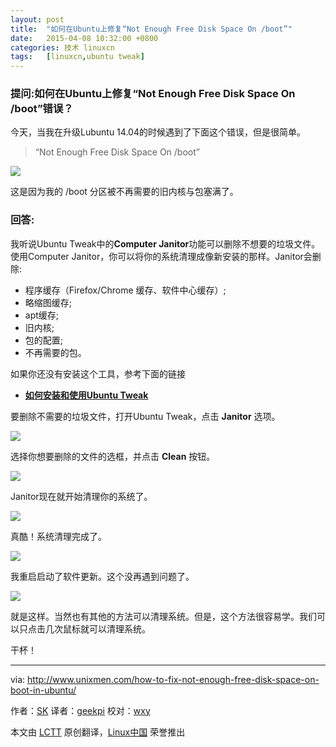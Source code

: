 ```yaml
---
layout: post
title:	"如何在Ubuntu上修复“Not Enough Free Disk Space On /boot”"
date:	2015-04-08 10:32:00 +0800 
categories:	技术 linuxcn 
tags:	[linuxcn,ubuntu tweak]
---
```



### 提问:如何在Ubuntu上修复“Not Enough Free Disk Space On /boot”错误？


今天，当我在升级Lubuntu 14.04的时候遇到了下面这个错误，但是很简单。



> 
> “Not Enough Free Disk Space On /boot”
> 
> 
> 


![](/Asserts/Images//attachment/album/201504/07/223403nw4q215kx8l2mqx7.png)


这是因为我的 /boot 分区被不再需要的旧内核与包塞满了。


### 回答:


我听说Ubuntu Tweak中的**Computer Janitor**功能可以删除不想要的垃圾文件。使用Computer Janitor，你可以将你的系统清理成像新安装的那样。Janitor会删除:


* 程序缓存（Firefox/Chrome 缓存、软件中心缓存）;
* 略缩图缓存;
* apt缓存;
* 旧内核;
* 包的配置;
* 不再需要的包。


如果你还没有安装这个工具，参考下面的链接


* **[如何安装和使用Ubuntu Tweak](http://linux.cn/article-3335-1.html)**


要删除不需要的垃圾文件，打开Ubuntu Tweak，点击 **Janitor** 选项。


![](/Asserts/Images//attachment/album/201504/07/223406r5cvkiazrirgp9gj.png)


选择你想要删除的文件的选框，并点击 **Clean** 按钮。


![](/Asserts/Images//attachment/album/201504/07/223409mglg01h0gh8dlgq4.png)


Janitor现在就开始清理你的系统了。


![](/Asserts/Images//attachment/album/201504/07/223412i2e2u07gpn3n22vf.png)


真酷！系统清理完成了。


![](/Asserts/Images//attachment/album/201504/07/223413dett0l608kl0gztc.png)


我重启启动了软件更新。这个没再遇到问题了。


![](/Asserts/Images//attachment/album/201504/07/223414oot7mbb7bsyv9vr7.png)


就是这样。当然也有其他的方法可以清理系统。但是，这个方法很容易学。我们可以只点击几次鼠标就可以清理系统。


干杯！




---


via: <http://www.unixmen.com/how-to-fix-not-enough-free-disk-space-on-boot-in-ubuntu/>


作者：[SK](https://www.unixmen.com/author/sk/) 译者：[geekpi](https://github.com/geekpi) 校对：[wxy](https://github.com/wxy)


本文由 [LCTT](https://github.com/LCTT/TranslateProject) 原创翻译，[Linux中国](http://linux.cn/) 荣誉推出
